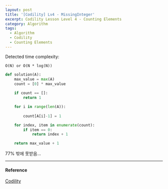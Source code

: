 ```yaml
---
layout: post
title: '[Codility] Lv4 - MissingInteger'
excerpt: Codility Lesson Level 4 - Counting Elements
category: Algorithm
tags:
  - Algorithm
  - Codility
  - Counting Elements
---
```


Detected time complexity:
```
O(N) or O(N * log(N))
```

```py
def solution(A):
    max_value = max(A)
    count = [0] * max_value
    
    if count == []:
        return 1

    for i in range(len(A)):
        
        count[A[i]-1] = 1

    for index, item in enumerate(count):
        if item == 0:
            return index + 1

    return max_value + 1
```

77% 밖에 못받음...

- - -

#### Reference

[Codility](https://app.codility.com/programmers/lessons/4-counting_elements/missing_integer/)